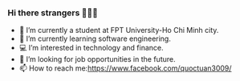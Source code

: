 ### Hi there strangers 👋:wave::wave:

- :briefcase: I’m currently a student at FPT University-Ho Chi Minh city.
- 🌱 I’m currently learning software engineering.
- :computer: I’m interested in technology and finance.
- 🤔 I’m looking for job opportunities in the future.
- 📫 How to reach me:https://www.facebook.com/quoctuan3009/

